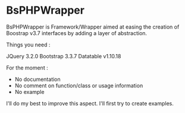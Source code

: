 # BsPHPWrapper
BsPHPWrapper is Framework/Wrapper aimed at easing the creation of Boostrap v3.7 interfaces by adding a layer of abstraction.

Things you need :

JQuery 3.2.0
Bootstrap 3.3.7
Datatable v1.10.18

For the moment :
- No documentation
- No comment on function/class or usage information
- No example

I'll do my best to improve this aspect. I'll first try to create examples.
